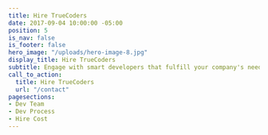 ```yaml
---
title: Hire TrueCoders
date: 2017-09-04 10:00:00 -05:00
position: 5
is_nav: false
is_footer: false
hero_image: "/uploads/hero-image-8.jpg"
display_title: Hire TrueCoders
subtitle: Engage with smart developers that fulfill your company's needs.
call_to_action:
  title: Hire TrueCoders
  url: "/contact"
pagesections:
- Dev Team
- Dev Process
- Hire Cost
---
```


